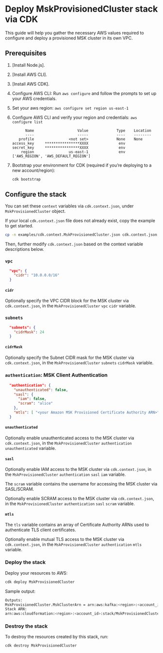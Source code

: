 # Deploy MskProvisionedCluster stack via CDK

This guide will help you gather the necessary AWS values required to configure and deploy a provisioned MSK cluster in its own VPC.

## Prerequisites

1. [Install Node.js].
2. [Install AWS CLI].
3. [Install AWS CDK].
4. Configure AWS CLI: Run `aws configure` and follow the prompts to set up your AWS credentials.
5. Set your aws region: `aws configure set region us-east-1`
6. Configure AWS CLI and verify your region and credentials: `aws configure list`

    ```text
          Name                    Value             Type    Location
          ----                    -----             ----    --------
       profile                <not set>             None    None
    access_key     ****************XXXX              env
    secret_key     ****************XXXX              env
        region                us-east-1              env    ['AWS_REGION', 'AWS_DEFAULT_REGION']
    ```

7. Bootstrap your environment for CDK (required if you’re deploying to a new account/region):

    ```bash
    cdk bootstrap
    ```

## Configure the stack

You can set these `context` variables via `cdk.context.json`, under `MskProvisionedCluster` object.

If your local `cdk.context.json` file does not already exist, copy the example to get started.

```bash
cp -n examples/cdk.context.MskProvisionedCluster.json cdk.context.json
```

Then, further modify `cdk.context.json` based on the context variable descriptions below.

### `vpc`

```json
  "vpc": {
    "cidr": "10.0.0.0/16"
  }
```

#### `cidr`

Optionally specify the VPC CIDR block for the MSK cluster via `cdk.context.json`, in the `MskProvisionedCluster` `vpc` `cidr` variable.

### `subnets`

```json
  "subnets": {
    "cidrMask": 24
  }
```

#### `cidrMask`

Optionally specify the Subnet CIDR mask for the MSK cluster via `cdk.context.json`, in the `MskProvisionedCluster` `subnets` `cidrMask` variable.

### `authentication`: MSK Client Authentication

```json
  "authentication": {
    "unauthenticated": false,
    "sasl": {
      "iam": false,
      "scram": "alice"
    },
    "mtls": [ "<your Amazon MSK Provisioned Certificate Authority ARN>" ]
  }
```

#### `unauthenticated`

Optionally enable unauthenticated access to the MSK cluster via `cdk.context.json`, in the `MskProvisionedCluster` `authentication` `unauthenticated` variable.

#### `sasl`

Optionally enable IAM access to the MSK cluster via `cdk.context.json`, in the `MskProvisionedCluster` `authentication` `sasl` `iam` variable.

The `scram` variable contains the username for accessing the MSK cluster via SASL/SCRAM.

Optionally enable SCRAM access to the MSK cluster via `cdk.context.json`, in the `MskProvisionedCluster` `authentication` `sasl` `scram` variable.

#### `mtls`

The `tls` variable contains an array of Certificate Authority ARNs used to authenticate TLS client certificates.

Optionally enable mutual TLS access to the MSK cluster via `cdk.context.json`, in the `MskProvisionedCluster` `authentication` `mtls` variable.

### Deploy the stack

Deploy your resources to AWS:

```bash
cdk deploy MskProvisionedCluster
```

Sample output:

```bash
Outputs:
MskProvisionedCluster.MskClusterArn = arn:aws:kafka:<region>:<account_id>:cluster/zilla-plus-MskProvisionedCluster/<uuid>
Stack ARN:
arn:aws:cloudformation:<region>:<account_id>:stack/MskProvisionedCluster/<uuid>
```

### Destroy the stack

To destroy the resources created by this stack, run:

```bash
cdk destroy MskProvisionedCluster
